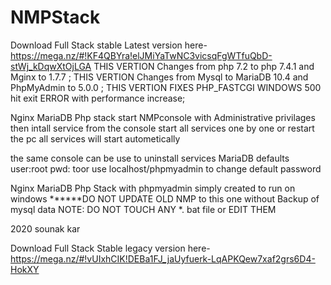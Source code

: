 # NMPStack
Download Full Stack stable Latest version here-https://mega.nz/#!KF4QBYra!elJMiYaTwNC3vicsqFgWTfuQbD-stWj_kDqwXtOjLGA
THIS VERTION Changes from php 7.2 to php 7.4.1 and Mginx to 1.7.7 ;
THIS VERTION Changes from Mysql to MariaDB 10.4 and PhpMyAdmin to 5.0.0 ;
THIS VERTION FIXES PHP_FASTCGI WINDOWS 500 hit exit ERROR  with performance increase;


Nginx MariaDB Php stack
start NMPconsole with Administrative privilages 
then intall service from the console
start all services one by one or restart the pc
all services will start autometically

the same console can be use to uninstall services
MariaDB defaults user:root pwd: toor
use localhost/phpmyadmin to change default password 

Nginx MariaDB Php Stack with phpmyadmin
simply created to run on windows 
******DO NOT UPDATE OLD NMP to this one without Backup of mysql data
NOTE: DO NOT TOUCH ANY *. bat file or EDIT THEM

2020 sounak kar


Download Full Stack Stable legacy version here-https://mega.nz/#!vUIxhCIK!DEBa1FJ_jaUyfuerk-LqAPKQew7xaf2grs6D4-HokXY

